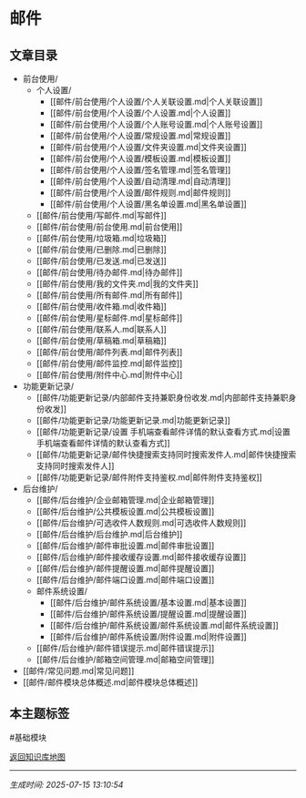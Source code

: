 # 邮件

## 文章目录
- 前台使用/
  - 个人设置/
    - [[邮件/前台使用/个人设置/个人关联设置.md|个人关联设置]]
    - [[邮件/前台使用/个人设置/个人设置.md|个人设置]]
    - [[邮件/前台使用/个人设置/个人账号设置.md|个人账号设置]]
    - [[邮件/前台使用/个人设置/常规设置.md|常规设置]]
    - [[邮件/前台使用/个人设置/文件夹设置.md|文件夹设置]]
    - [[邮件/前台使用/个人设置/模板设置.md|模板设置]]
    - [[邮件/前台使用/个人设置/签名管理.md|签名管理]]
    - [[邮件/前台使用/个人设置/自动清理.md|自动清理]]
    - [[邮件/前台使用/个人设置/邮件规则.md|邮件规则]]
    - [[邮件/前台使用/个人设置/黑名单设置.md|黑名单设置]]
  - [[邮件/前台使用/写邮件.md|写邮件]]
  - [[邮件/前台使用/前台使用.md|前台使用]]
  - [[邮件/前台使用/垃圾箱.md|垃圾箱]]
  - [[邮件/前台使用/已删除.md|已删除]]
  - [[邮件/前台使用/已发送.md|已发送]]
  - [[邮件/前台使用/待办邮件.md|待办邮件]]
  - [[邮件/前台使用/我的文件夹.md|我的文件夹]]
  - [[邮件/前台使用/所有邮件.md|所有邮件]]
  - [[邮件/前台使用/收件箱.md|收件箱]]
  - [[邮件/前台使用/星标邮件.md|星标邮件]]
  - [[邮件/前台使用/联系人.md|联系人]]
  - [[邮件/前台使用/草稿箱.md|草稿箱]]
  - [[邮件/前台使用/邮件列表.md|邮件列表]]
  - [[邮件/前台使用/邮件监控.md|邮件监控]]
  - [[邮件/前台使用/附件中心.md|附件中心]]
- 功能更新记录/
  - [[邮件/功能更新记录/内部邮件支持兼职身份收发.md|内部邮件支持兼职身份收发]]
  - [[邮件/功能更新记录/功能更新记录.md|功能更新记录]]
  - [[邮件/功能更新记录/设置 手机端查看邮件详情的默认查看方式.md|设置 手机端查看邮件详情的默认查看方式]]
  - [[邮件/功能更新记录/邮件快捷搜索支持同时搜索发件人.md|邮件快捷搜索支持同时搜索发件人]]
  - [[邮件/功能更新记录/邮件附件支持鉴权.md|邮件附件支持鉴权]]
- 后台维护/
  - [[邮件/后台维护/企业邮箱管理.md|企业邮箱管理]]
  - [[邮件/后台维护/公共模板设置.md|公共模板设置]]
  - [[邮件/后台维护/可选收件人数规则.md|可选收件人数规则]]
  - [[邮件/后台维护/后台维护.md|后台维护]]
  - [[邮件/后台维护/邮件审批设置.md|邮件审批设置]]
  - [[邮件/后台维护/邮件接收缓存设置.md|邮件接收缓存设置]]
  - [[邮件/后台维护/邮件提醒设置.md|邮件提醒设置]]
  - [[邮件/后台维护/邮件端口设置.md|邮件端口设置]]
  - 邮件系统设置/
    - [[邮件/后台维护/邮件系统设置/基本设置.md|基本设置]]
    - [[邮件/后台维护/邮件系统设置/提醒设置.md|提醒设置]]
    - [[邮件/后台维护/邮件系统设置/邮件系统设置.md|邮件系统设置]]
    - [[邮件/后台维护/邮件系统设置/附件设置.md|附件设置]]
  - [[邮件/后台维护/邮件错误提示.md|邮件错误提示]]
  - [[邮件/后台维护/邮箱空间管理.md|邮箱空间管理]]
- [[邮件/常见问题.md|常见问题]]
- [[邮件/邮件模块总体概述.md|邮件模块总体概述]]

## 本主题标签
#基础模块 

[返回知识库地图](知识库地图.md)

---
*生成时间: 2025-07-15 13:10:54*